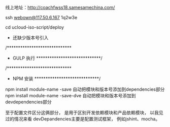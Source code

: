 线上地址：http://coachfwss18.samesamechina.com/


ssh webown@117.50.6.167
1q2w3e

cd ucloud-iso-script/deploy





* 还缺少版本号引入

/*****************************
* GULP 执行
*****************************/




/*****************************
* NPM 安装
*****************************/

npm install module-name -save 自动把模块和版本号添加到dependencies部分
npm install module-name -save-dve 自动把模块和版本号添加到devdependencies部分

至于配置文件区分这俩部分， 是用于区别开发依赖模块和产品依赖模块， 以我见过的情况来看 devDepandencies主要是配置测试框架， 例如jshint、mocha。
